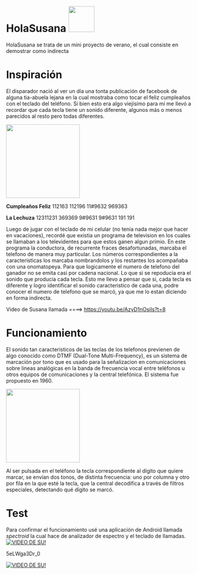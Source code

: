 # HolaSusana <img src="https://viapais.cdncimeco.com/media/cache/resolve/vertical_small/https://viapais.com.ar/files/2019/11/20191121150913_40287521_0_body.jpg" width="70">




HolaSusana se trata de un mini proyecto de verano, el cual consiste en demostrar como indirecta


# Inspiración

El disparador nació al ver un día una tonta publicación de facebook de alguna tia-abuela lejana en la cual mostraba como tocar el feliz cumpleaños con el teclado del teléfono. Si bien esto era algo viejísimo para mí me llevó a recordar que cada tecla tiene un sonido diferente, algunos más o menos parecidos al resto pero todas diferentes.

<img src="https://cdn.memegenerator.es/imagenes/memes/full/4/30/4305748.jpg" width="200">

**Cumpleaños Feliz** 112163 112196 11#9632 969363

**La Lechuza** 12311231 369369 9#9631 9#9631 191 191

Luego de jugar con el teclado de mi celular (no tenia nada mejor que hacer en vacaciones), recordé que existia un programa de television en los cuales se llamaban a los televidentes para que estos ganen algun primio. En este programa la conductora, de recurrente fraces desafortunadas, marcaba el telefono de manera muy particular. Los números correspondientes a la caracteristicas los marcaba nombrandolos y los restantes los acompañaba con una onomatopeya. Para que logicamente el numero de telefono del ganador no se emita casi por cadena nacional. Lo que si se repoducia era el sonido que producia cada tecla. Esto me llevo a pensar que si, cada tecla es diferente y logro identificar el sonido caracteristico de cada una, podre conocer el numero de telefono que se marcó, ya que me lo estan diciendo en forma indirecta.


Video de Susana llamada  ====>   https://youtu.be/AzyD1nOsiIs?t=8


# Funcionamiento

El sonido tan caracteristicos de las teclas de los telefonos previenen de algo conocido como DTMF (Dual-Tone Multi-Frequency), es un sistema de marcación por tono que es usado para la señalizacion en comunicaciones sobre lineas analógicas en la banda de frecuencia vocal entre teléfonos u otros equipos de comunicaciones y la central telefónica. El sistema  fue propuesto en 1960.

<img src="https://ptolemy.berkeley.edu/eecs20/week2/keypad.gif" width="200">


Al ser pulsada en el teléfono la tecla correspondiente al dígito que quiere marcar, se envían dos tonos, de distinta frecuencia: uno por columna y otro por fila en la que esté la tecla, que la central decodifica a través de filtros especiales, detectando qué dígito se marcó.


# Test

Para confirmar el funcionamiento usé una aplicación de Android llamada _spectroid_ la cual hace de analizador de espectro y el teclado de llamadas.
[![VIDEO DE SU!](https://img.youtube.com/vi/5eLWga3Dr_0/0.jpg)](https://www.youtube.com/watch?v=5eLWga3Dr_0)

5eLWga3Dr_0

[![VIDEO DE SU!](https://img.youtube.com/vi/19ofkjRaJQc/0.jpg)](https://www.youtube.com/watch?v=19ofkjRaJQc)
